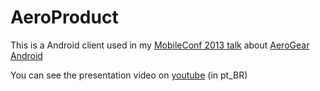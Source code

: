 # AeroProduct

This is a Android client used in my [MobileConf 2013 talk](http://www.slideshare.net/danielpassos/mobileconf-2013-aerogear-android) about [AeroGear Android](http://aerogear.org/docs/guides/aerogear-android)

You can see the presentation video on [youtube](https://www.youtube.com/watch?v=GvDfj2fInJY) (in pt_BR)